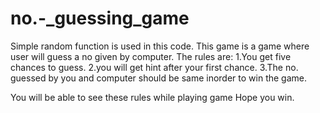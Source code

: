 # no.-_guessing_game
Simple random function is used in this code.
This game is a game where user will guess a no given by computer.
The rules are:
1.You get five chances to guess.
2.you will get hint after your first chance.
3.The no. guessed by you and computer should be same inorder to win the game.

You will be able to see these rules while playing game
Hope you win.
